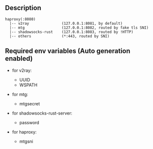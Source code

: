 ## Description

    haproxy(:8080)
      |-- v2ray               (127.0.0.1:8081, by default)
      |-- mtg                 (127.0.0.1:8082, routed by fake tls SNI)
      |-- shadowsocks-rust    (127.0.0.1:8083, routed by !HTTP)
      |-- others              (*:443, routed by SNI)


## Required env variables (Auto generation enabled)

- for v2ray:

  - UUID
  - WSPATH

- for mtg:

    - mtgsecret

- for shadowsocks-rust-server:

    - password

- for haproxy:
  
    - mtgsni
